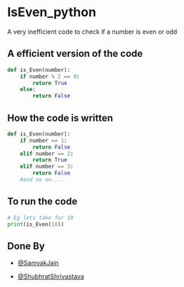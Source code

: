 # IsEven_python
A very inefficient code to check if a number is even or odd

## A efficient version of the code

```python
def is_Even(number):
    if number % 2 == 0:
        return True
    else:
        return False
```

## How the code is written

```python
def is_Even(number):
    if number == 1:
        return False
    elif number == 2:
        return True
    elif number == 3:
        return False
    #and so on....
```
## To run the code

```python
# Eg lets take for 10
print(is_Even(10))
```

## Done By

- [@SamyakJain](https://github.com/aHumanBeing036)

- [@ShubhratShrivastava](https://github.com/JODDeDiSync)

